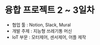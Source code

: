 # 융합 프로젝트 2 ~ 3일차

* 협업 툴 : Notion, Slack, Mural
* 개발 주제 : 지능형 쓰레기통 머신
* IoT 부문 : 모터제어, 센서제어, 어플 제작
